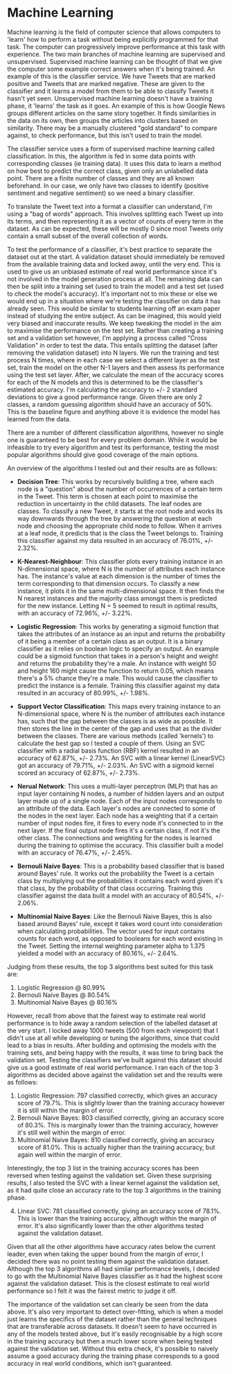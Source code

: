 # Machine Learning

Machine learning is the field of computer science that allows computers to 'learn' how to perform a task without being explicitly programmed for that task. The computer can progressively improve performance at this task with experience. The two main branches of machine learning are supervised and unsupervised. Supervised machine learning can be thought of that we give the computer some example correct answers when it's being trained. An example of this is the classifier service. We have Tweets that are marked positive and Tweets that are marked negative. These are given to the classifier and it learns a model from them to be able to classify Tweets it hasn't yet seen. Unsupervised machine learning doesn't have a training phase, it 'learns' the task as it goes. An example of this is how Google News groups different articles on the same story together. It finds similarities in the data on its own, then groups the articles into clusters based on similarity. There may be a manually clustered "gold standard" to compare against, to check performance, but this isn't used to train the model.

The classifier service uses a form of supervised machine learning called classification. In this, the algorithm is fed in some data points with corresponding classes (ie training data). It uses this data to learn a method on how best to predict the correct class, given only an unlabelled data point. There are a finite number of classes and they are all known beforehand. In our case, we only have two classes to identify (positive sentiment and negative sentiment) so we need a binary classifier.

To translate the Tweet text into a format a classifier can understand, I'm using a "bag of words" approach. This involves splitting each Tweet up into its terms, and then representing it as a vector of counts of every term in the dataset. As can be expected, these will be mostly 0 since most Tweets only contain a small subset of the overall collection of words.

To test the performance of a classifier, it's best practice to separate the dataset out at the start. A validation dataset should immediately be removed from the available training data and locked away, until the very end. This is used to give us an unbiased estimate of real world performance since it's not involved in the model generation process at all. The remaining data can then be split into a training set (used to train the model) and a test set (used to check the model's accuracy). It's important not to mix these or else we would end up in a situation where we're testing the classifier on data it has already seen. This would be similar to students learning off an exam paper instead of studying the entire subject. As can be imagined, this would yield very biased and inaccurate results. We keep tweaking the model in the aim to maximise the performance on the test set. Rather than creating a training set and a validation set however, I'm applying a process called "Cross Validation" in order to test the data. This entails splitting the dataset (after removing the validation dataset) into N layers. We run the training and test process N times, where in each case we select a different layer as the test set, train the model on the other N-1 layers and then assess its performance using the test set layer. After, we calculate the mean of the accuracy scores for each of the N models and this is determined to be the classifier's estimated accuracy. I'm calculating the accuracy to +/- 2 standard deviations to give a good performance range. Given there are only 2 classes, a random guessing algorithm should have an accuracy of 50%. This is the baseline figure and anything above it is evidence the model has learned from the data.

There are a number of different classification algorithms, however no single one is guaranteed to be best for every problem domain. While it would be infeasible to try every algorithm and test its performance, testing the most popular algorithms should give good coverage of the main options.

An overview of the algorithms I tested out and their results are as follows:

* **Decision Tree**: This works by recursively building a tree, where each node is a "question" about the number of occurrences of a certain term in the Tweet. This term is chosen at each point to maximise the reduction in uncertainty in the child datasets. The leaf nodes are classes. To classify a new Tweet, it starts at the root node and works its way downwards through the tree by answering the question at each node and choosing the appropriate child node to follow. When it arrives at a leaf node, it predicts that is the class the Tweet belongs to. Training this classifier against my data resulted in an accuracy of 76.01%, +/- 2.32%.

* **K-Nearest-Neighbour**: This classifier plots every training instance in an N-dimensional space, where N is the number of attributes each instance has. The instance's value at each dimension is the number of times the term corresponding to that dimension occurs. To classify a new instance, it plots it in the same multi-dimensional space. It then finds the N nearest instances and the majority class amongst them is predicted for the new instance. Letting N = 5 seemed to result in optimal results, with an accuracy of 72.96%, +/- 3.22%.

* **Logistic Regression**: This works by generating a sigmoid function that takes the attributes of an instance as an input and returns the probability of it being a member of a certain class as an output. It is a binary classifier as it relies on boolean logic to specify an output. An example could be a sigmoid function that takes in a person's height and weight and returns the probability they're a male. An instance with weight 50 and height 160 might cause the function to return 0.05, which means there's a 5% chance they're a male. This would cause the classifier to predict the instance is a female. Training this classifier against my data resulted in an accuracy of 80.99%, +/- 1.98%.

* **Support Vector Classification**: This maps every training instance to an N-dimensional space, where N is the number of attributes each instance has, such that the gap between the classes is as wide as possible. It then stores the line in the center of the gap and uses that as the divider between the classes. There are various methods (called 'kernels') to calculate the best gap so I tested a couple of them. Using an SVC classifier with a radial basis function (RBF) kernel resulted in an accuracy of 62.87%, +/- 2.73%. An SVC with a linear kernel (LinearSVC) got an accuracy of 79.71%, +/- 2.03%. An SVC with a sigmoid kernel scored an accuracy of 62.87%, +/- 2.73%.

* **Nerual Network**: This uses a multi-layer perceptron (MLP) that has an input layer containing N nodes, a number of hidden layers and an output layer made up of a single node. Each of the input nodes corresponds to an attribute of the data. Each layer's nodes are connected to some of the nodes in the next layer. Each node has a weighting that if a certain number of input nodes fire, it fires to every node it's connected to in the next layer. If the final output node fires it's a certain class, if not it's the other class. The connections and weighting for the nodes is learned during the training to optimise the accuracy. This classifier built a model with an accuracy of 76.47%, +/- 2.45%.

* **Bernouli Naive Bayes**: This is a probability based classifier that is based around Bayes' rule. It works out the probability the Tweet is a certain class by multiplying out the probabilities it contains each word given it's that class, by the probability of that class occurring. Training this classifier against the data built a model with an accuracy of 80.54%, +/- 2.06%.

* **Multinomial Naive Bayes**: Like the Bernouli Naive Bayes, this is also based around Bayes' rule, except it takes word count into consideration when calculating probabilities. The vector used for input contains counts for each word, as opposed to booleans for each word existing in the Tweet. Setting the internal weighting parameter alpha to 1.375 yielded a model with an accuracy of 80.16%, +/- 2.64%.

Judging from these results, the top 3 algorithms best suited for this task are:
1. Logistic Regression @ 80.99%
2. Bernouli Naive Bayes @ 80.54%
3. Multinomial Naive Bayes @ 80.16%

However, recall from above that the fairest way to estimate real world performance is to hide away a random selection of the labelled dataset at the very start. I locked away 1000 tweets (500 from each viewpoint) that I didn't use at all while developing or tuning the algorithms, since that could lead to a bias in results. After building and optimising the models with the training sets, and being happy with the results, it was time to bring back the validation set. Testing the classifiers we've built against this dataset should give us a good estimate of real world performance. I ran each of the top 3 algorithms as decided above against the validation set and the results were as follows:

1. Logistic Regression: 797 classified correctly, which gives an accuracy score of 79.7%. This is slightly lower than the training accuracy however it is still within the margin of error.
2. Bernouli Naive Bayes: 803 classified correctly, giving an accuracy score of 80.3%. This is marginally lower than the training accuracy, however it's still well within the margin of error.
3. Multinomial Naive Bayes: 810 classified correctly, giving an accuracy score of 81.0%. This is actually higher than the training accuracy, but again well within the margin of error.

Interestingly, the top 3 list in the training accuracy scores has been reversed when testing against the validation set. Given these surprising results, I also tested the SVC with a linear kernel against the validation set, as it had quite close an accuracy rate to the top 3 algorithms in the training phase.

4. Linear SVC: 781 classified correctly, giving an accuracy score of 78.1%. This is lower than the training accuracy, although within the margin of error. It's also significantly lower than the other algorithms tested against the validation dataset.

Given that all the other algorithms have accuracy rates below the current leader, even when taking the upper bound from the margin of error, I decided there was no point testing them against the validation dataset. Although the top 3 algorithms all had similar performance levels, I decided to go with the Multinomial Naive Bayes classifier as it had the highest score against the validation dataset. This is the closest estimate to real world performance so I felt it was the fairest metric to judge it off.

The importance of the validation set can clearly be seen from the data above. It's also very important to detect over-fitting, which is when a model just learns the specifics of the dataset rather than the general techniques that are transferable across datasets. It doesn't seem to have occurred in any of the models tested above, but it's easily recognisable by a high score in the training accuracy but then a much lower score when being tested against the validation set. Without this extra check, it's possible to naively assume a good accuracy during the training phase corresponds to a good accuracy in real world conditions, which isn't guaranteed.
